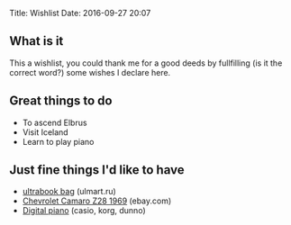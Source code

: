 Title: Wishlist
Date: 2016-09-27 20:07

## What is it

This a wishlist, you could thank me for a good deeds by fullfilling (is it the correct word?) some wishes I declare here.

## Great things to do

-   To ascend Elbrus
-   Visit Iceland
-   Learn to play piano

## Just fine things I'd like to have

-   [ultrabook bag](https://www.ulmart.ru/goods/3475177) (ulmart.ru)
-   [Chevrolet Camaro Z28 1969](http://www.ebay.com/itm/Chevrolet-Camaro-Z-28-/351848621579?roken=cUgayN&soutkn=frDp9l) (ebay.com)
-   [Digital piano](http://www.casio.com/products/Digital_Pianos_%26_Keyboards/CELVIANO_Digital_Pianos/) (casio, korg, dunno)
